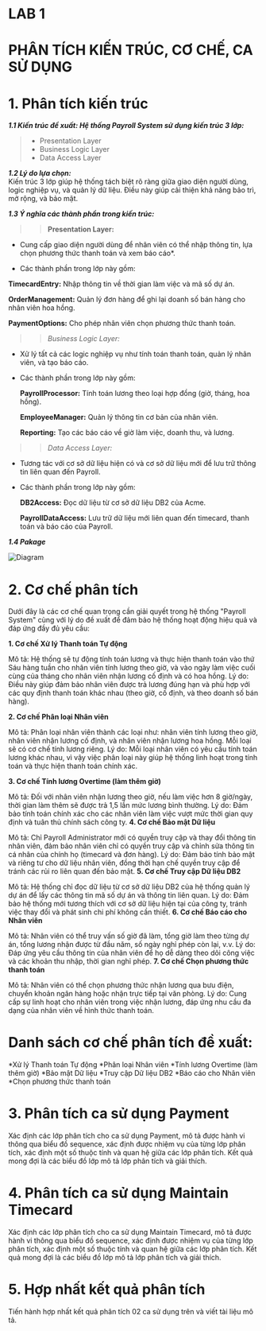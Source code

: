 # LAB 1

# PHÂN TÍCH KIẾN TRÚC, CƠ CHẾ, CA SỬ DỤNG

# 1. Phân tích kiến trúc

 ***1.1 Kiến trúc đề xuất: Hệ thống Payroll System sử dụng kiến trúc 3 lớp:***

> - Presentation Layer
> - Business Logic Layer
> - Data Access Layer

***1.2 Lý do lựa chọn:***  
   Kiến trúc 3 lớp giúp hệ thống tách biệt rõ ràng giữa giao diện người dùng, logic nghiệp vụ, và quản lý dữ liệu. Điều này giúp cải thiện khả năng bảo trì, mở rộng, và bảo mật.

***1.3 Ý nghĩa các thành phần trong kiến trúc:***

>> **Presentation Layer:**

* Cung cấp giao diện người dùng để nhân viên có thể nhập thông tin, lựa chọn phương thức thanh toán và xem báo cáo*.</p>
 
 * Các thành phần trong lớp này gồm:

**TimecardEntry:** Nhập thông tin về thời gian làm việc và mã số dự án.</p>
**OrderManagement:** Quản lý đơn hàng để ghi lại doanh số bán hàng cho nhân viên hoa hồng.</p>
**PaymentOptions:** Cho phép nhân viên chọn phương thức thanh toán.</p>
</p>

>> *Business Logic Layer:* </p>
- Xử lý tất cả các logic nghiệp vụ như tính toán thanh toán, quản lý nhân viên, và tạo báo cáo.</p>
 * Các thành phần trong lớp này gồm:</p>
**PayrollProcessor:** Tính toán lương theo loại hợp đồng (giờ, tháng, hoa hồng).</p>
**EmployeeManager:** Quản lý thông tin cơ bản của nhân viên.</p>
**Reporting:** Tạo các báo cáo về giờ làm việc, doanh thu, và lương.</p>

>> *Data Access Layer:*

* Tương tác với cơ sở dữ liệu hiện có và cơ sở dữ liệu mới để lưu trữ thông tin liên quan đến Payroll.</p>
* Các thành phần trong lớp này gồm:    </p>
**DB2Access:** Đọc dữ liệu từ cơ sở dữ liệu DB2 của Acme.</p>
**PayrollDataAccess:** Lưu trữ dữ liệu mới liên quan đến timecard, thanh toán và báo cáo của Payroll.</p>

***1.4 Pakage***

![Diagram](https://www.planttext.com/api/plantuml/png/h5MnRjim4Dtz5GSlLOTaoEWXI9q4pQ0wJY44NGcAa8XAf41HWr1axbIWdRlKBR8K2DAXIqqK6LJaF_W5-OKSgRHmKYkHusYW0PlllNllTEShSx5JQg9qbMU3GK7eMv8m61vOynvqQiqdaS2Kr4fcsH3U3G0VV_ox6LhpkO2Nd4Y8EQ8415F5IYOqqLmA24dDrFE_MFVGZ9Gb32UfdPyL4E67WLqyJtFORNwYNX3nd56YudsXLNqBUtANvQYoys-eqlo6FnylPm8EcY-Eub35JBqY0clCiPRxIQBcL-rAC1y4raD42f5iPiu9gHtwi71MoYKa9vs9X3BX52P9wa8fuDYQKmZ6LSa5GydsryvitbXpvZs5bp_GLE8hSJsOAaaHBrNlL2PfyrN0CM--ev_zlCXapLWRp0CausOciIDu1AzP8PNc8baQmJBxaQemKj_XFMlE8NGnL13i4KtW1QK-X2xxY-3n5eB6MotaWJOkrxoReIkXa-x6pJCugeY0r8r1WZJd16Wpev1vSrf9vFDVtDZseDwpiB6n_PZNP0IbUozYl2EIHSLLI1QqL-dH24tZRUfkhnFH2bE_kRdTSn96M01chhcTNnIjJl-zi9PC_ytnM9bMfnVGIzmtExUQk0Plt-7wNw__Odf2qOv5zZGAk31sc8ZTt-Sr0000__y30000)

# 2. Cơ chế phân tích 

   Dưới đây là các cơ chế quan trọng cần giải quyết trong hệ thống "Payroll System" cùng với lý do đề xuất để đảm bảo hệ thống hoạt động hiệu quả và đáp ứng đầy đủ yêu cầu:

**1. Cơ chế Xử lý Thanh toán Tự động**

Mô tả: Hệ thống sẽ tự động tính toán lương và thực hiện thanh toán vào thứ Sáu hàng tuần cho nhân viên tính lương theo giờ, và vào ngày làm việc cuối cùng của tháng cho nhân viên nhận lương cố định và có hoa hồng.
Lý do: Điều này giúp đảm bảo nhân viên được trả lương đúng hạn và phù hợp với các quy định thanh toán khác nhau (theo giờ, cố định, và theo doanh số bán hàng). </p>

**2. Cơ chế Phân loại Nhân viên** </p>

Mô tả: Phân loại nhân viên thành các loại như: nhân viên tính lương theo giờ, nhân viên nhận lương cố định, và nhân viên nhận lương hoa hồng. Mỗi loại sẽ có cơ chế tính lương riêng.
Lý do: Mỗi loại nhân viên có yêu cầu tính toán lương khác nhau, vì vậy việc phân loại này giúp hệ thống linh hoạt trong tính toán và thực hiện thanh toán chính xác.</p>

**3. Cơ chế Tính lương Overtime (làm thêm giờ)** </p>

Mô tả: Đối với nhân viên nhận lương theo giờ, nếu làm việc hơn 8 giờ/ngày, thời gian làm thêm sẽ được trả 1,5 lần mức lương bình thường.
Lý do: Đảm bảo tính toán chính xác cho các nhân viên làm việc vượt mức thời gian quy định và tuân thủ chính sách công ty.
**4. Cơ chế Bảo mật Dữ liệu** </p>

Mô tả: Chỉ Payroll Administrator mới có quyền truy cập và thay đổi thông tin nhân viên, đảm bảo nhân viên chỉ có quyền truy cập và chỉnh sửa thông tin cá nhân của chính họ (timecard và đơn hàng).
Lý do: Đảm bảo tính bảo mật và riêng tư cho dữ liệu nhân viên, đồng thời hạn chế quyền truy cập để tránh các rủi ro liên quan đến bảo mật.
**5. Cơ chế Truy cập Dữ liệu DB2** </p>

Mô tả: Hệ thống chỉ đọc dữ liệu từ cơ sở dữ liệu DB2 của hệ thống quản lý dự án để lấy các thông tin mã số dự án và thông tin liên quan.
Lý do: Đảm bảo hệ thống mới tương thích với cơ sở dữ liệu hiện tại của công ty, tránh việc thay đổi và phát sinh chi phí không cần thiết.
**6. Cơ chế Báo cáo cho Nhân viên** </p>

Mô tả: Nhân viên có thể truy vấn số giờ đã làm, tổng giờ làm theo từng dự án, tổng lương nhận được từ đầu năm, số ngày nghỉ phép còn lại, v.v.
Lý do: Đáp ứng yêu cầu thông tin của nhân viên để họ dễ dàng theo dõi công việc và các khoản thu nhập, thời gian nghỉ phép.
**7. Cơ chế Chọn phương thức thanh toán** </p>
Mô tả: Nhân viên có thể chọn phương thức nhận lương qua bưu điện, chuyển khoản ngân hàng hoặc nhận trực tiếp tại văn phòng.
Lý do: Cung cấp sự linh hoạt cho nhân viên trong việc nhận lương, đáp ứng nhu cầu đa dạng của nhân viên về hình thức thanh toán.
# **Danh sách cơ chế phân tích đề xuất:**
*Xử lý Thanh toán Tự động
*Phân loại Nhân viên
*Tính lương Overtime (làm thêm giờ)
*Bảo mật Dữ liệu
*Truy cập Dữ liệu DB2
*Báo cáo cho Nhân viên
*Chọn phương thức thanh toán </p>

# 3. Phân tích ca sử dụng Payment
Xác định các lớp phân tích cho ca sử dụng Payment, mô tả được hành vi thông qua biểu đồ sequence, xác định được nhiệm vụ của từng lớp phân tích, xác định một số thuộc tính và quan hệ giữa các lớp phân tích. Kết quả mong đợi là các biểu đồ lớp mô tả lớp phân tích và giải thích.
# 4. Phân tích ca sử dụng Maintain Timecard
Xác định các lớp phân tích cho ca sử dụng Maintain Timecard, mô tả được hành vi thông qua biểu đồ sequence, xác định được nhiệm vụ của từng lớp phân tích, xác định một số thuộc tính và quan hệ giữa các lớp phân tích. Kết quả mong đợi là các biểu đồ lớp mô tả lớp phân tích và giải thích.
# 5. Hợp nhất kết quả phân tích
Tiến hành hợp nhất kết quả phân tích 02 ca sử dụng trên và viết tài liệu mô tả.

